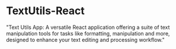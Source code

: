 # TextUtils-React
"Text Utils App: A versatile React application offering a suite of text manipulation tools for tasks like formatting, manipulation and more, designed to enhance your text editing and processing workflow."
